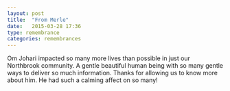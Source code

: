 ```yaml
---
layout: post
title:  "From Merle"
date:   2015-03-28 17:36
type: remembrance
categories: remembrances
---
```


Om Johari impacted so many more lives than possible in just our Northbrook community. A gentle beautiful human being with so many gentle ways to deliver so much information.
Thanks for allowing us to know more about him. He had such a calming affect on so many!
